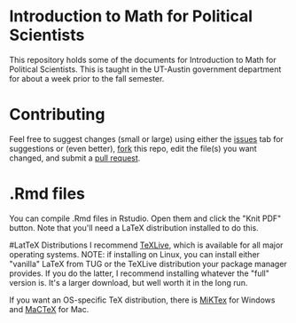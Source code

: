 # Introduction to Math for Political Scientists

This repository holds some of the documents for Introduction to Math for Political Scientists.
This is taught in the UT-Austin government department for about a week prior to the fall semester.

# Contributing
Feel free to suggest changes (small or large) using either the [issues](https://guides.github.com/features/issues/) tab for suggestions or (even better), [fork](https://help.github.com/articles/fork-a-repo/) this repo, edit the file(s) you want changed, and submit a [pull request](https://help.github.com/articles/using-pull-requests/).

# .Rmd files
You can compile .Rmd files in Rstudio. Open them and click the "Knit PDF" button.
Note that you'll need a LaTeX distribution installed to do this.

#LatTeX Distributions
I recommend [TeXLive](https://www.tug.org/texlive/), which is available for all major operating systems.
NOTE: if installing on Linux, you can install either "vanilla" LaTeX from TUG or the TeXLive distribution your package manager provides.
If you do the latter, I recommend installing whatever the "full" version is.
It's a larger download, but well worth it in the long run.  

If you want an OS-specific TeX distribution, there is [MiKTex](www.miktex.org) for Windows and [MaCTeX](https://tug.org/mactex/) for Mac.
